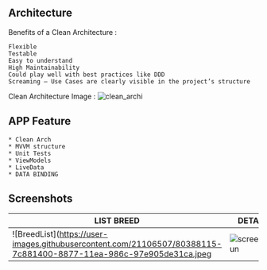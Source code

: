## Architecture

 Benefits of a Clean Architecture :

    Flexible
    Testable
    Easy to understand
    High Maintainability
    Could play well with best practices like DDD
    Screaming — Use Cases are clearly visible in the project’s structure
   
  Clean Architecture Image :
  ![clean_archi](https://user-images.githubusercontent.com/21106507/80330641-ba535100-8813-11ea-98be-7b97bcba4efa.png)
  
  
  ## APP Feature
  
    * Clean Arch
    * MVVM structure
    * Unit Tests
    * ViewModels
    * LiveData
    * DATA BINDING
  
    
   ## Screenshots
      

| LIST BREED  | DETAIL IMAGE |
| ------------- | ------------- |
|![BreedList](https://user-images.githubusercontent.com/21106507/80388115-7c881400-8877-11ea-986c-97e905de31ca.jpeg|![screenshots_secun](https://user-images.githubusercontent.com/21106507/80331020-e7543380-8814-11ea-94ad-44d85b40ecee.jpeg)|
   
   
   
